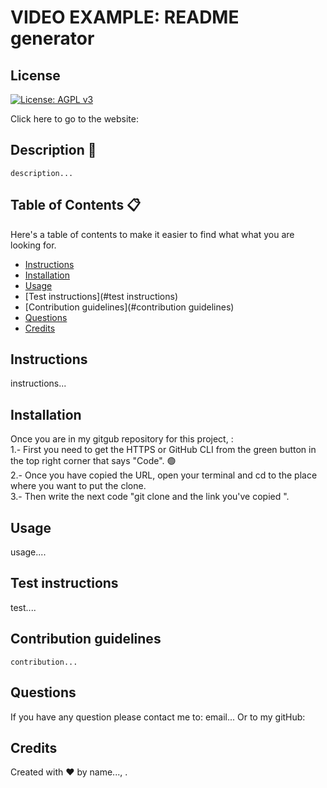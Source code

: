 # VIDEO EXAMPLE: README generator
## License
 [![License: AGPL v3](https://img.shields.io/badge/License-AGPL%20v3-blue.svg)](https://www.gnu.org/licenses/agpl-3.0)
    
  Click here to go to the website: <deployed link... >
    
## Description 📝
    
    description... 
    
## Table of Contents 📋
   Here's a table of contents to make it easier to find what what you are looking for.
  - [Instructions](#instructions) 
  - [Installation](#installation) 
  - [Usage](#usage) 
 - [Test instructions](#test instructions) 
 - [Contribution guidelines](#contribution guidelines)
  - [Questions](#questions)
  - [Credits](#credits)
    
## Instructions 
   instructions... 
    
## Installation 
   Once you are in my gitgub repository for this project, <repo link... >: 
    <br>
    1.- First you need to get the HTTPS or GitHub CLI from the green button in the top right corner that says "Code". 🟢
    <br>
    2.- Once you have copied the URL, open your terminal and cd to the place where you want to put the clone. 
    <br>
    3.- Then write the next code "git clone and the link you've copied ".

## Usage
    
   usage....
    
## Test instructions
    
   test....
    
## Contribution guidelines
    contribution...
   
## Questions
   If you have any question please contact me to: email...
   Or to my gitHub: <github profile...>
    
## Credits
   Created with ♥️ by name..., <github profile...>.
      
    
